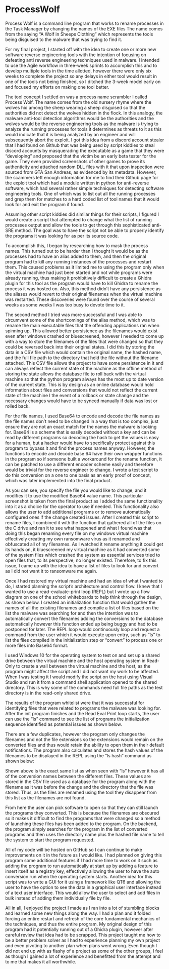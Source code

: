 # ProcessWolf
Process Wolf is a command line program that works to rename processes in the Task Manager by changing the names of the EXE files  The name comes from the saying “A Wolf in Sheeps Clothing” which represents the tools being disguised to the malware that was trying to find it.

For my final project, I started off with the idea to create one or more new software reverse engineering tools with the intention of focusing on defeating anti reverse engineering techniques used in malware. I intended to use the Agile workflow in three-week sprints to accomplish this and to develop multiple tools in the time allotted, however there were only six weeks to complete the project so any delays in either tool would result in one of the tools not being finished, so I ditched the 3-week model early on and focused my efforts on making one tool better.

The tool concept I settled on was a process name scrambler I called Process Wolf. The name comes from the old nursery rhyme where the wolves hid among the sheep wearing a sheep disguised so that the authorities did not detect the wolves hidden in the flock. In this analogy, the malware anti-tool detection algorithms would be the authorities and the wolves would be the reverse engineering tools as the malware is trying to analyze the running processes for tools it determines as threats to it as this would indicate that it is being analyzed by an engineer and will subsequently abort the exploit. I got this idea from a discord account stealer that I had found on Github that was being used by script kiddies to steal discord accounts by masquerading the executable as a game that they were “developing” and proposed that the victim be an early beta tester for the game. They even provided screenshots of other games to prove its authenticity and attached random DLL files with it that upon inspection were sourced from GTA San Andreas, as evidenced by its metadata. However, the scammers left enough information for me to find their Github page for the exploit tool which had a module written in python for anti-reverse software, which had several rather simple techniques for detecting software engineering tools. One of which was to list out all the running processes and grep them for matches to a hard coded list of tool names that it would look for and exit the program if found. 
 
Assuming other script kiddies did similar things for their scripts, I figured I would create a script that attempted to change what the list of running processes output and allow the tools to get through this sophisticated anti-SRE method. The goal was to have the script not be able to properly identify the programs it was looking for as per its source code.

To accomplish this, I began by researching how to mask the process names. This turned out to be harder than I thought it would be as the processes had to have an alias added to them, and then the original program had to kill any running instances of the processes and restart them. This caused problems as it limited me to using the program only when the virtual machine had just been started and not while programs were already running, thus making it prohibitively difficult to create a Ghidra plugin for this tool as the program would have to kill Ghidra to rename the process it was hosted on. Also, this method didn’t have any persistence as the aliases would revert to their original filenames when the virtual machine was restarted. These discoveries were found over the course of several weeks as some weeks I was too busy to devote time to it.

The second method I tried was more successful and I was able to circumvent some of the shortcomings of the alias method, which was to rename the main executable files that the offending applications ran when spinning up. This allowed better persistence as the filenames would exist even after windows crashed or bluescreened, however I needed to come up with a way to store the filenames of the files that were changed so that they could be reversed back into their original states. I did this by storing the data in a CSV file which would contain the original name, the hashed name, and the full file path to the directory that held the file without the filename attached. This CSV file allows the project to have some persistence in it and can always reflect the current state of the machine as the offline method of storing the state allows the database file to roll back with the virtual machine so that the python program always has the most up to date version of the current state. This is by design as an online database would hold information about files and conversions that would not reflect the current state of the machine I the event of a rollback or state change and the necessary changes would have to be synced manually if data was lost or rolled back.

For the file names, I used Base64 to encode and decode the file names as the file names don’t need to be changed in a way that is too complex, just ensure they are not an exact match for the names the malware is looking for. Base64 is a scheme that is easily decoded without a key and can be read by different programs so decoding the hash to get the values is easy for a human, but a hacker would have to specifically protect against this program to bypass it and find the process names anyway. However, the functions to encode and decode base 64 have their own wrapper functions in the program so if someone built a workaround for the rename function, it can be patched to use a different encoder scheme easily and therefore would be trivial for the reverse engineer to change. I wrote a test script to do this conversion on a one to one basis as an early proof of concept, which was later implemented into the final product.

As you can see, you specify the file you would like to change, and it modifies it to use the modified Base64 value name. This particular screenshot is taken from the final product as I added the same functionality into it as a choice for the operator to use if needed. This functionality also allows the user to add additional programs or to remove automatically configured ones if the change created issues. After I created this script to rename files, I combined it with the function that gathered all of the files on the C drive and ran it to see what happened and what I found was that doing this began renaming every file on my windows virtual machine effectively creating my own ransomware virus as it renamed and obfuscated all of my filenames. As I watched it rename anything it could get its hands on, it bluescreened my virtual machine as it had converted some of the system files which crashed the system as essential services tried to open files that, to its perspective, no longer existed. Therefore, to fix this issue, I came up with the idea to have a list of files to look for and convert as I did not want it to ransomware me again.

Once I had restored my virtual machine and had an idea of what I wanted to do, I started planning the script’s architecture and control flow. I knew that I wanted to use a read-evaluate-print loop (REPL) but I wrote up a flow diagram on one of the school whiteboards to help think through the design, as shown below. I created an initialization function that would gather the names of all the existing filenames and compile a list of files based on the list the malware was searching for and then the intention was to automatically convert the filenames adding the conversions to the database automatically however this function ended up being buggy and had to be postponed for later. The REPL loop would continuously loop and request a command from the user which it would execute upon entry, such as “ls” to list the files compiled in the initialization step or “convert” to process one or more files into Base64 format.

I used Windows 10 for the operating system to test on and set up a shared drive between the virtual machine and the host operating system in Read-Only to create a wall between the virtual machine and the host, as the program might affect the script and I did not want my work to be affected. When I was testing it I would modify the script on the host using Visual Studio and run it from a command shell application opened to the shared directory. This is why some of the commands need full file paths as the test directory is in the read-only shared drive.

The results of the program whitelist were that it was successful for identifying files that were related to programs the malware was looking for. After the init program finishes and the Read Eval Print loop starts, the user can use the “ls” command to see the list of programs the initialization sequence identified as potential issues as shown below.

There are a few duplicates, however the program only changes the filenames and not the file extensions so the extensions would remain on the converted files and thus would retain the ability to open them in their default notifications. The program also calculates and stores the hash values of the filenames to be displayed in the REPL using the “ls hash” command as shown below:

Shown above is the exact same list as when seen with “ls” however it has all of the conversion names between the different files. These values are stored in the CSV file used as a database for the program along with the filename as it was before the change and the directory that the file was stored. Thus, as the files are renamed using the tool they disappear from this list as the filenames are not found. 
	
From here the user can pick software to open so that they can still launch the programs they converted. This is because the filenames are obscured so it makes it difficult to find the programs that were changed so a method of launching these files has been added to the program. On the backend, the program simply searches for the program in the list of converted programs and then uses the directory name plus the hashed file name to tell the system to start the program requested.
	
All of my code will be hosted on GitHub so I can continue to make improvements on it in the future as I would like. I had planned on giving this program some additional features if I had more time to work on it such as adding the program to run automatically at start up by adding a feature to insert itself as a registry key, effectively allowing the user to have the auto conversion run when the operating system starts. Another idea for this script was to write a GUI for it using a framework like QT6 and allowing the user to have the option to see the data in a graphical user interface instead of a text user interface. This would allow the user to select and add files in bulk instead of adding them individually file by file.
	
All in all, I enjoyed the project I made as I ran into a lot of stumbling blocks and learned some new things along the way. I had a plan and it folded forcing an entire restart and refresh of the core fundamental mechanics of the techniques, and thus the entire program. My original design of this program had it potentially running out of a Ghidra plugin, however after careful review that idea had to be scrapped. This project taught me how to be a better problem solver as I had to experience planning my own project and even pivoting to another plan when plans went wrong. Even though I did not end up with as flashy of a project as some of the other groups, I feel as though I gained a lot of experience and benefitted from the attempt and to me that makes it all worthwhile.
